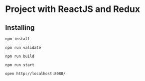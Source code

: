 # Project with ReactJS and Redux

## Installing

```
npm install
```

```
npm run validate
```

```
npm run build
```

```
npm run start
```

```
open http://localhost:8080/
```
